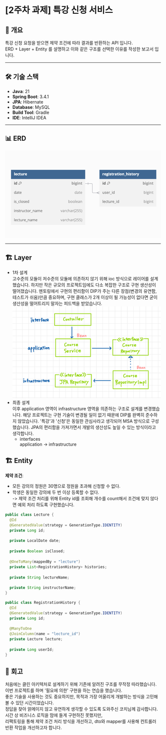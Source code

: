 # [2주차 과제] 특강 신청 서비스

## 📝 개요

특강 신청 요청을 받으면 제약 조건에 따라 결과를 반환하는 API 입니다. <br>
ERD + Layer + Entity 를 설명하고 이와 같은 구조를 선택한 이유를 작성한 보고서 입니다.

---

## 🛠 기술 스택

- **Java**: 21
- **Spring Boot**: 3.4.1
- **JPA**: Hibernate
- **Database**: MySQL
- **Build Tool**: Gradle
- **IDE**: IntelliJ IDEA

---

## 📊 ERD

![ERD](./src/main/resources/static/images/erd.png)

---

## 🏗️ Layer
- 1차 설계<br>
고수준의 모듈이 저수준의 모듈에 의존하지 않기 위해 ioc 방식으로 레이어를 설계했습니다.
하지만 작은 규모의 프로젝트임에도 다소 복잡한 구조로 구현 생산성이 떨어졌습니다.
멘토링에서 구현의 편리함이 DIP가 주는 다른 장점(변경의 유연함, 테스트가 쉬움)만큼 중요하며,
구현 클래스가 2개 이상이 될 가능성이 없다면 굳이 생산성을 떨어트리지 말자는 피드백을 받았습니다.
  ![ERD](./src/main/resources/static/images/layer1.0.png)
- 최종 설계<br>
이후 application 영역이 infrastructure 영역을 의존하는 구조로 설계를 변경했습니다.
  해당 프로젝트는 구현 기술이 변경될 일이 없기 때문에 DIP를 완벽히 준수하지 않았습니다.
  '특강'과 '신청'은 동일한 관심사라고 생각되어 MSA 방식으로 구성했습니다.
  JPA의 편리함을 가져가면서 개발의 생산성도 높일 수 있는 방식이라고 생각합니다. 
  - interfaces<br>
  application -> infrastructure


## 🏗️ Entity

**제약 조건**:
  - 모든 강의의 정원은 30명으로 정원을 초과해 신청할 수 없다.
  - 학생은 동일한 강의에 두 번 이상 등록할 수 없다. <br>
  -> 제약 조건 처리를 위해 Entity id를 조회해 개수를 count해서 조건에 맞지 않다면 예외 처리 하도록 구현했습니다.


```java
public class Lecture {
  @Id
  @GeneratedValue(strategy = GenerationType.IDENTITY)
  private Long id;
  
  private LocalDate date;
  
  private Boolean isClosed;
  
  @OneToMany(mappedBy = "lecture")
  private List<RegistrationHistory> histories;
  
  private String lectureName;
  
  private String instructorName;
}
```
```java
public class RegistrationHistory {
  @Id
  @GeneratedValue(strategy = GenerationType.IDENTITY)
  private Long id;
  
  @ManyToOne
  @JoinColumn(name = "lecture_id")
  private Lecture lecture;
  
  private Long userId;
}
```

## 📝 회고
처음에는 클린 아키텍처로 설계하기 위해 기존에 알려진 구조를 무작정 따라했습니다. 
<br>이번 프로젝트를 하며 '필요에 의한' 구현을 하는 연습을 했습니다. 
<br>좋은 기술을 사용하는 것도 중요하지만, 목적과 가장 어울리게 개발하는 방식을 고민해볼 수 있던 시간이었습니다.
<br>정답을 찾아 얽메이지 않고 유연하게 생각할 수 있도록 도와주신 코치님께 감사합니다. 
<br>시간 상 비즈니스 로직을 맘에 들게 구현하진 못했지만, 
<br>리팩토링을 통해 제약 조건 처리 방식을 개선하고, dto와 mapper를 사용해 컨트롤러 반환 작업을 개선하고자 합니다.